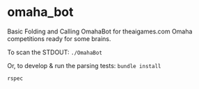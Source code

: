 omaha_bot
=========

Basic Folding and Calling OmahaBot for theaigames.com Omaha competitions ready for some brains.

To scan the STDOUT:
```./OmahaBot```




Or, to develop & run the parsing tests:
```bundle install```

```rspec```




